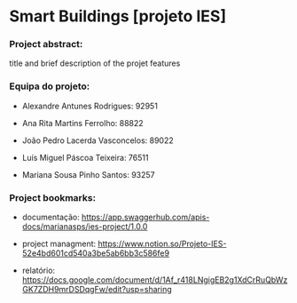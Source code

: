 # Smart Buildings [projeto IES]



### Project abstract:

title and brief description of the projet features



### Equipa do projeto:

- Alexandre Antunes Rodrigues: 92951

- Ana Rita Martins Ferrolho: 88822

- João Pedro Lacerda Vasconcelos:  89022

- Luís Miguel Páscoa Teixeira: 76511

- Mariana Sousa Pinho Santos:  93257



### Project bookmarks:

* documentação: https://app.swaggerhub.com/apis-docs/marianasps/ies-project/1.0.0

* project managment: https://www.notion.so/Projeto-IES-52e4bd601cd540a3be5ab6bb3c586fe9

* relatório: https://docs.google.com/document/d/1Af_r418LNgigEB2g1XdCrRuQbWzGK7ZDH9mrDSDqgFw/edit?usp=sharing